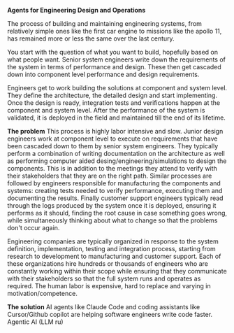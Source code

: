 **Agents for Engineering Design and Operations**

The process of building and maintaining engineering systems, from relatively simple ones like the first car engine to missions like the apollo 11, has remained more or less the same over the last century. 

You start with the question of what you want to build, hopefully based on what people want. Senior system engineers write down the requirements of the system in terms of performance and design. These then get cascaded down into component level performance and design requirements. 

Engineers get to work building the solutions at component and system level. They define the architecture, the detailed design and start implementing. Once the design is ready, integration tests and verifications happen at the component and system level. After the performance of the system is validated, it is deployed in the field and maintained till the end of its lifetime. 

**The problem**
This process is highly labor intensive and slow. Junior design engineers work at component level to execute on requirements that have been cascaded down to them by senior system engineers. They typically perform a combination of writing documentation on the architecture as well as performing computer aided desing/engineering/simulations to design the components. This is in addition to the meetings they attend to verify with their stakeholders that they are on the right path. Similar processes are followed by engineers responsible for manufacturing the components and systems: creating tests needed to verify performance, executing them and documenting the results. Finally customer support engineers typically read through the logs produced by the system once it is deployed, ensuring it performs as it should, finding the root cause in case something goes wrong, while simultaneously thinking about what to change so that the problems don't occur again. 

Engineering companies are typically organized in response to the system definition, implementation, testing and integration process, starting from research to development to manufacturing and customer support. Each of these organizations hire hundreds or thousands of engineers who are constantly working within their scope while ensuring that they communicate with their stakeholders so that the full system runs and operates as required.
The human labor is expensive, hard to replace and varying in motivation/competence. 

**The solution**
AI agents like Claude Code and coding assistants like Cursor/Github copilot are helping software engineers write code faster. Agentic AI (LLM ru)